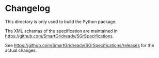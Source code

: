 # Changelog

This directory is only used to build the Python package.

The XML schemas of the specification are maintained in https://github.com/SmartGridready/SGrSpecifications.

See https://github.com/SmartGridready/SGrSpecifications/releases for the actual changes.
